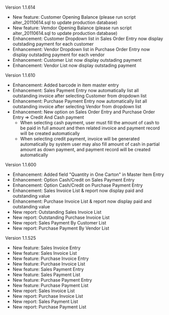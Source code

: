 Version 1.1.614
- New feature: Customer Opening Balance (please run script alter_20110614.sql to update production database)
- New feature: Vemdor Opening Balance (please run script alter_20110614.sql to update production database)
- Enhancement: Customer Dropdown list in Sales Order Entry now display outstading payment for each customer
- Enhancement: Vendor Dropdown list in Purchase Order Entry now display outstading payment for each vendor
- Enhancement: Customer List now display outstading payment 
- Enhancement: Vendor List now display outstading payment 

Version 1.1.610
- Enhancement: Added barcode in item master entry
- Enhancement: Sales Payment Entry now automatically list all outstanding invoice after selecting Customer from dropdown list
- Enhancement: Purchase Payment Entry now automatically list all outstanding invoice after selecting Vendor from dropdown list
- Enhancement: New option on Sales Order Entry and Purchase Order Entry => Credit And Cash payment
  - When selecting cash payment, user must fill the amount of cash to be paid in full amount
    and then related invoice and payment record will be created automatically 
  - When selecting credit payment, invoice will be generated automatically by system
    user may also fill amount of cash in partial amount as down payment, and payment record will be created automatically
  
Version 1.1.600
- Enhancement: Added field "Quantity in One Carton" in Master Item Entry
- Enhancement: Option Cash/Credit on Sales Payment Entry
- Enhancement: Option Cash/Credit on Purchase Payment Entry
- Enhancement: Sales Invoice List & report now display paid and outstanding value
- Enhancement: Purchase Invoice List & report now display paid and outstanding value
- New report: Outstanding Sales Invoice List
- New report: Outstanding Purchase Invoice List
- New report: Sales Payment By Customer List
- New report: Purchase Payment By Vendor List


Version 1.1.525
- New feature: Sales Invoice Entry
- New feature: Sales Invoice List
- New feature: Purchase Invoice Entry
- New feature: Purchase Invoice List
- New feature: Sales Payment Entry
- New feature: Sales Payment List
- New feature: Purchase Payment Entry
- New feature: Purchase Payment List
- New report: Sales Invoice List
- New report: Purchase Invoice List
- New report: Sales Payment List
- New report: Purchase Payment List

